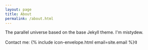 ```yaml
---
layout: page
title: About
permalink: /about.html
---
```


The parallel universe based on the base Jekyll theme.
I'm mistydew.

Contact me: 
{% include icon-envelope.html email=site.email %}<img src="/images/favicon.ico" alt="gc" width="16" height="16">
